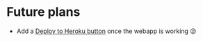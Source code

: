 Future plans
============

* Add a [Deploy to Heroku button][0] once the webapp is working :stuck_out_tongue_winking_eye:

[0]: https://devcenter.heroku.com/articles/heroku-button

